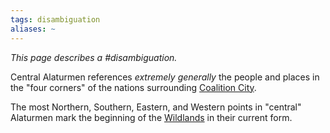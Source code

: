```yaml
---
tags: disambiguation
aliases: ~
---
```


*This page describes a #disambiguation.*

Central Alaturmen references *extremely generally* the people and places in the "four corners" of the nations surrounding [Coalition City](..\About%20People\Non-Nation%20Entities\Coalition%20City\Coalition%20City.md).

The most Northern, Southern, Eastern, and Western points in "central" Alaturmen mark the beginning of the [Wildlands](..\..\..\Outer\Wildlands.md) in their current form.

